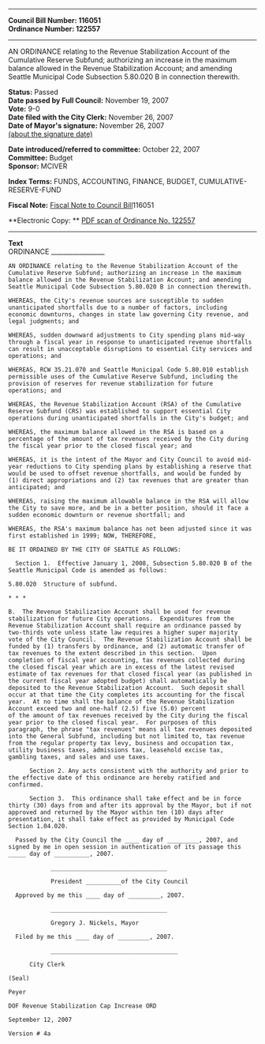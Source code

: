 * * * * *  
  
**Council Bill Number: [](#h0)[](#h2)116051**   
**Ordinance Number: 122557**  
  
* * * * *  
  
AN ORDINANCE relating to the Revenue Stabilization Account of the Cumulative Reserve Subfund; authorizing an increase in the maximum balance allowed in the Revenue Stabilization Account; and amending Seattle Municipal Code Subsection 5.80.020 B in connection therewith.  
  
**Status:** Passed   
**Date passed by Full Council:** November 19, 2007   
**Vote:** 9-0   
**Date filed with the City Clerk:** November 26, 2007   
**Date of Mayor's signature:** November 26, 2007   
[(about the signature date)](/~public/approvaldate.htm)   
  
  
**Date introduced/referred to committee:** October 22, 2007   
**Committee:** Budget   
**Sponsor:** MCIVER   
  
**Index Terms:** FUNDS, ACCOUNTING, FINANCE, BUDGET, CUMULATIVE-RESERVE-FUND  
  
**Fiscal Note:** [Fiscal Note to Council Bill](http://clerk.seattle.gov/~public/fnote/116051.htm)[](#h1)[](#h3)116051  
  
**Electronic Copy: ** [PDF scan of Ordinance No. 122557](/~archives/Ordinances/Ord_122557.pdf)  
  
* * * * *  
  
**Text**  
    ORDINANCE _________________  
  
    AN ORDINANCE relating to the Revenue Stabilization Account of the  
    Cumulative Reserve Subfund; authorizing an increase in the maximum  
    balance allowed in the Revenue Stabilization Account; and amending  
    Seattle Municipal Code Subsection 5.80.020 B in connection therewith.  
  
    WHEREAS, the City's revenue sources are susceptible to sudden  
    unanticipated shortfalls due to a number of factors, including  
    economic downturns, changes in state law governing City revenue, and  
    legal judgments; and  
  
    WHEREAS, sudden downward adjustments to City spending plans mid-way  
    through a fiscal year in response to unanticipated revenue shortfalls  
    can result in unacceptable disruptions to essential City services and  
    operations; and  
  
    WHEREAS, RCW 35.21.070 and Seattle Municipal Code 5.80.010 establish  
    permissible uses of the Cumulative Reserve Subfund, including the  
    provision of reserves for revenue stabilization for future  
    operations; and  
  
    WHEREAS, the Revenue Stabilization Account (RSA) of the Cumulative  
    Reserve Subfund (CRS) was established to support essential City  
    operations during unanticipated shortfalls in the City's budget; and  
  
    WHEREAS, the maximum balance allowed in the RSA is based on a  
    percentage of the amount of tax revenues received by the City during  
    the fiscal year prior to the closed fiscal year; and  
  
    WHEREAS, it is the intent of the Mayor and City Council to avoid mid-  
    year reductions to City spending plans by establishing a reserve that  
    would be used to offset revenue shortfalls, and would be funded by  
    (1) direct appropriations and (2) tax revenues that are greater than  
    anticipated; and  
  
    WHEREAS, raising the maximum allowable balance in the RSA will allow  
    the City to save more, and be in a better position, should it face a  
    sudden economic downturn or revenue shortfall; and  
  
    WHEREAS, the RSA's maximum balance has not been adjusted since it was  
    first established in 1999; NOW, THEREFORE,  
  
    BE IT ORDAINED BY THE CITY OF SEATTLE AS FOLLOWS:  
  
      Section 1.  Effective January 1, 2008, Subsection 5.80.020 B of the  
    Seattle Municipal Code is amended as follows:  
  
    5.80.020  Structure of subfund.  
  
    * * *  
  
    B.  The Revenue Stabilization Account shall be used for revenue  
    stabilization for future City operations.  Expenditures from the  
    Revenue Stabilization Account shall require an ordinance passed by  
    two-thirds vote unless state law requires a higher super majority  
    vote of the City Council.  The Revenue Stabilization Account shall be  
    funded by (1) transfers by ordinance, and (2) automatic transfer of  
    tax revenues to the extent described in this section.  Upon  
    completion of fiscal year accounting, tax revenues collected during  
    the closed fiscal year which are in excess of the latest revised  
    estimate of tax revenues for that closed fiscal year (as published in  
    the current fiscal year adopted budget) shall automatically be  
    deposited to the Revenue Stabilization Account.  Such deposit shall  
    occur at that time the City completes its accounting for the fiscal  
    year.  At no time shall the balance of the Revenue Stabilization  
    Account exceed two and one-half (2.5) five (5.0) percent  
    of the amount of tax revenues received by the City during the fiscal  
    year prior to the closed fiscal year.  For purposes of this  
    paragraph, the phrase "tax revenues" means all tax revenues deposited  
    into the General Subfund, including but not limited to, tax revenue  
    from the regular property tax levy, business and occupation tax,  
    utility business taxes, admissions tax, leasehold excise tax,  
    gambling taxes, and sales and use taxes.  
  
          Section 2. Any acts consistent with the authority and prior to  
    the effective date of this ordinance are hereby ratified and  
    confirmed.  
  
          Section 3.  This ordinance shall take effect and be in force  
    thirty (30) days from and after its approval by the Mayor, but if not  
    approved and returned by the Mayor within ten (10) days after  
    presentation, it shall take effect as provided by Municipal Code  
    Section 1.04.020.  
  
      Passed by the City Council the ____ day of _________, 2007, and  
    signed by me in open session in authentication of its passage this  
    _____ day of __________, 2007.  
  
                _________________________________  
  
                President __________of the City Council  
  
      Approved by me this ____ day of _________, 2007.  
  
                _________________________________  
  
                Gregory J. Nickels, Mayor  
  
      Filed by me this ____ day of _________, 2007.  
  
                ____________________________________  
  
          City Clerk  
  
    (Seal)  
  
    Peyer  
  
    DOF Revenue Stabilization Cap Increase ORD  
  
    September 12, 2007  
  
    Version # 4a  
